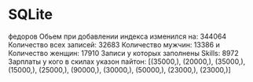 # SQLite
федоров
Обьем при добавлении индекса изменился на: 344064 
Количество всех записей: 32683 
Количество мужчин: 13386 и Количество женщин: 17910 
Записи у которых заполнены Skills: 8972 
Зарплаты у кого в скилах указон пайтон: [(35000,), (20000,), (35000,), (15000,), (25000,), (90000,), (30000,), (50000,), (23000,), (23000,)] 
